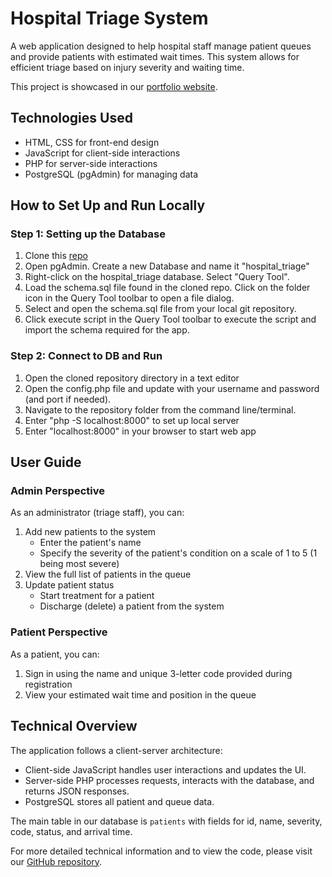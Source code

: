 # Hospital Triage System

A web application designed to help hospital staff manage patient queues and provide patients with estimated wait times. This system allows for efficient triage based on injury severity and waiting time.

This project is showcased in our [portfolio website](https://alperenakin.github.io/portfolio/).

## Technologies Used

- HTML, CSS for front-end design
- JavaScript for client-side interactions
- PHP for server-side interactions
- PostgreSQL (pgAdmin) for managing data

## How to Set Up and Run Locally

### Step 1: Setting up the Database

1. Clone this [repo](https://github.com/tahze0/hospital-triage-system)
2. Open pgAdmin. Create a new Database and name it "hospital_triage"
3. Right-click on the hospital_triage database. Select "Query Tool".
4. Load the schema.sql file found in the cloned repo. Click on the folder icon in the Query Tool toolbar to open a file dialog.
5. Select and open the schema.sql file from your local git repository.
6. Click execute script in the Query Tool toolbar to execute the script and import the schema required for the app.

### Step 2: Connect to DB and Run

1. Open the cloned repository directory in a text editor
2. Open the config.php file and update with your username and password (and port if needed).
3. Navigate to the repository folder from the command line/terminal.
4. Enter "php -S localhost:8000" to set up local server
5. Enter "localhost:8000" in your browser to start web app

## User Guide

### Admin Perspective

As an administrator (triage staff), you can:

1. Add new patients to the system
   - Enter the patient's name
   - Specify the severity of the patient's condition on a scale of 1 to 5 (1 being most severe)
2. View the full list of patients in the queue
3. Update patient status
   - Start treatment for a patient
   - Discharge (delete) a patient from the system

### Patient Perspective

As a patient, you can:

1. Sign in using the name and unique 3-letter code provided during registration
2. View your estimated wait time and position in the queue

## Technical Overview

The application follows a client-server architecture:
- Client-side JavaScript handles user interactions and updates the UI.
- Server-side PHP processes requests, interacts with the database, and returns JSON responses.
- PostgreSQL stores all patient and queue data.

The main table in our database is `patients` with fields for id, name, severity, code, status, and arrival time.

For more detailed technical information and to view the code, please visit our [GitHub repository](https://github.com/tahze0/hospital-triage-system).